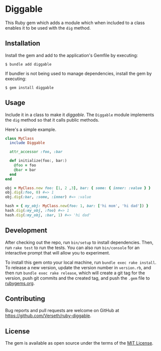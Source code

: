 # Diggable

This Ruby gem which adds a module which when included to a class enables it to be used with the `dig` method.

## Installation

Install the gem and add to the application's Gemfile by executing:

    $ bundle add diggable

If bundler is not being used to manage dependencies, install the gem by executing:

    $ gem install diggable

## Usage

Include it in a class to make it *diggable*.
The `Diggable` module implements the `dig` method
so that it calls public methods.

Here's a simple example.

```rb
class MyClass
  include Diggable

  attr_accessor :foo, :bar

  def initialize(foo:, bar:)
    @foo = foo
    @bar = bar
  end
end

obj = MyClass.new foo: [1, 2 ,3], bar: { some: { inner: :value } }
obj.dig(:foo, 0) #=> 1
obj.dig(:bar, :some, :inner) #=> :value

hash = { my_obj: MyClass.new(foo: 1, bar: ['hi mom', 'hi dad']) }
hash.dig(:my_obj, :foo) #=> 1
hash.dig(:my_obj, :bar, 1) #=> 'hi dad'
```

## Development

After checking out the repo, run `bin/setup` to install dependencies. Then, run `rake test` to run the tests. You can also run `bin/console` for an interactive prompt that will allow you to experiment.

To install this gem onto your local machine, run `bundle exec rake install`. To release a new version, update the version number in `version.rb`, and then run `bundle exec rake release`, which will create a git tag for the version, push git commits and the created tag, and push the `.gem` file to [rubygems.org](https://rubygems.org).

## Contributing

Bug reports and pull requests are welcome on GitHub at https://github.com/Verseth/ruby-diggable.

## License

The gem is available as open source under the terms of the [MIT License](https://opensource.org/licenses/MIT).
